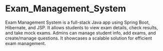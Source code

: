 # Exam_Management_System
Exam Management System is a full-stack Java app using Spring Boot, Hibernate, and JSP. It allows students to view exam details, check results, and take mock exams. Admins can manage student info, add exams, and create/manage questions. It showcases a scalable solution for efficient exam management.
